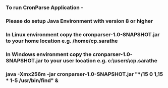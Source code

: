 ### To run CronParse Application -

### Please do setup Java Environment with version 8 or higher 

### In Linux environment copy the cronparser-1.0-SNAPSHOT.jar to your home location e.g. /home/cp.sarathe

### In Windows environment copy the cronparser-1.0-SNAPSHOT.jar to your user location e.g. c:\users\cp.sarathe

###  java -Xmx256m -jar cronparser-1.0-SNAPSHOT.jar "*/15 0 1,15 * 1-5 /usr/bin/find" &